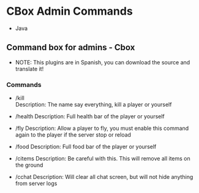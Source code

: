 # CBox Admin Commands

* Java

## Command box for admins - Cbox

* NOTE: This plugins are in Spanish, you can download the source and translate it!

### Commands
- /kill <player>  
   Description: The name say everything, kill a player or yourself
   
- /health <player>
   Description: Full health bar of the player or yourself

- /fly <player>
   Description: Allow a player to fly, you must enable this command again to the player if the server stop or reload
  
- /food <player>
   Description: Full food bar of the player or yourself
   
- /citems
   Description: Be careful with this. This will remove all items on the ground
  
- /cchat
   Description: Will clear all chat screen, but will not hide anything from server logs